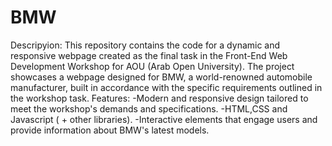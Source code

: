 # BMW
Descripyion: 
This repository contains the code for a dynamic and responsive webpage created as the final task in the Front-End Web Development Workshop for AOU (Arab Open University). The project showcases a webpage designed for BMW, a world-renowned automobile manufacturer, built in accordance with the specific requirements outlined in the workshop task.
Features:
-Modern and responsive design tailored to meet the workshop's demands and specifications.
-HTML,CSS and Javascript ( + other libraries).
-Interactive elements that engage users and provide information about BMW's latest models.
